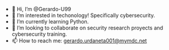 - 👋 Hi, I’m @Gerardo-U99
- 👀 I’m interested in techonology! Specifically cybersecurity.
- 🌱 I’m currently learning Python.
- 💞️ I’m looking to collaborate on security research proyects and cybersecurity training. 
- 📫 How to reach me: gerardo.urdaneta001@mymdc.net

<!---
Gerardo-U99/Gerardo-U99 is a ✨ special ✨ repository because its `README.md` (this file) appears on your GitHub profile.
You can click the Preview link to take a look at your changes.
--->
